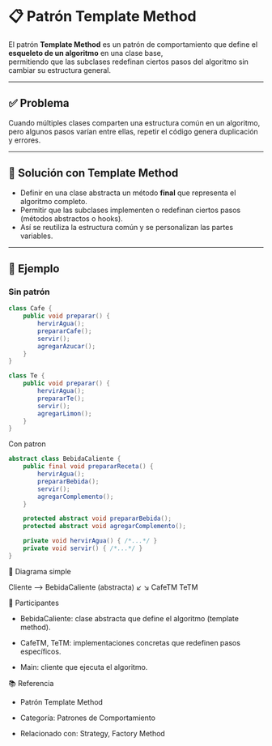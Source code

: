 # 📋 Patrón Template Method

El patrón **Template Method** es un patrón de comportamiento que define el **esqueleto de un algoritmo** en una clase base,  
permitiendo que las subclases redefinan ciertos pasos del algoritmo sin cambiar su estructura general.

---

## ✅ Problema

Cuando múltiples clases comparten una estructura común en un algoritmo,  
pero algunos pasos varían entre ellas, repetir el código genera duplicación y errores.

---

## 🧠 Solución con Template Method

- Definir en una clase abstracta un método **final** que representa el algoritmo completo.  
- Permitir que las subclases implementen o redefinan ciertos pasos (métodos abstractos o hooks).  
- Así se reutiliza la estructura común y se personalizan las partes variables.

---

## 🧪 Ejemplo

### Sin patrón

```java
class Cafe {
    public void preparar() {
        hervirAgua();
        prepararCafe();
        servir();
        agregarAzucar();
    }
}

class Te {
    public void preparar() {
        hervirAgua();
        prepararTe();
        servir();
        agregarLimon();
    }
}
```

Con patron

```java
abstract class BebidaCaliente {
    public final void prepararReceta() {
        hervirAgua();
        prepararBebida();
        servir();
        agregarComplemento();
    }

    protected abstract void prepararBebida();
    protected abstract void agregarComplemento();

    private void hervirAgua() { /*...*/ }
    private void servir() { /*...*/ }
}

```

📌 Diagrama simple

Cliente --> BebidaCaliente (abstracta)
                        ↙           ↘
                   CafeTM         TeTM


🧩 Participantes

 - BebidaCaliente: clase abstracta que define el algoritmo (template method).

 - CafeTM, TeTM: implementaciones concretas que redefinen pasos específicos.

 - Main: cliente que ejecuta el algoritmo.


📚 Referencia

 - Patrón Template Method

 - Categoría: Patrones de Comportamiento

 - Relacionado con: Strategy, Factory Method